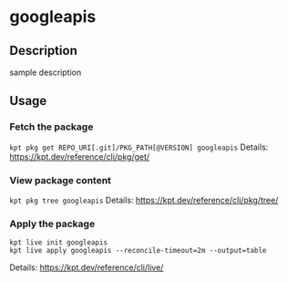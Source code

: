 # googleapis

## Description
sample description

## Usage

### Fetch the package
`kpt pkg get REPO_URI[.git]/PKG_PATH[@VERSION] googleapis`
Details: https://kpt.dev/reference/cli/pkg/get/

### View package content
`kpt pkg tree googleapis`
Details: https://kpt.dev/reference/cli/pkg/tree/

### Apply the package
```
kpt live init googleapis
kpt live apply googleapis --reconcile-timeout=2m --output=table
```
Details: https://kpt.dev/reference/cli/live/
